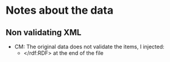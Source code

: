 # Notes about the data

## Non validating XML
* CM: The original data does not validate the items, I injected:
    * </rdf:RDF> at the end of the file

